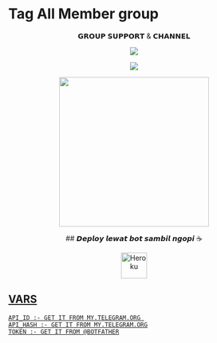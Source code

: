 # Tag All Member group


<p align="center">
    𝗚𝗥𝗢𝗨𝗣 𝗦𝗨𝗣𝗣𝗢𝗥𝗧 & 𝗖𝗛𝗔𝗡𝗡𝗘𝗟 

<p align="center"><a href="https://t.me/SharingUserbot"><img align="center" src="https://img.shields.io/badge/Join-Group%20Support-blue.svg?style=for-the-badge&logo=Telegram">
</p>
<p align="center"><a href="https://t.me/infobotmusik"><img align="center" src="https://img.shields.io/badge/Join-Channel%20Support-blue.svg?style=for-the-badge&logo=Telegram">
</p>
<p align="center"><a href="https://t.me/SharingUserbot"><img src="https://telegra.ph/file/aeb5d4dde18ba62b26aad.jpg" width="300"></a></p>


<p align="center">
    ## 𝘿𝙚𝙥𝙡𝙤𝙮 𝙡𝙚𝙬𝙖𝙩 𝙗𝙤𝙩 𝙨𝙖𝙢𝙗𝙞𝙡 𝙣𝙜𝙤𝙥𝙞 ☕

<p align="center"><a href="https://telegram.dog/XTZ_HerokuBot?start=emlnYXoyMy9UYWdBbGwtTWVtYmVyLUdyb3VwIG1hc3Rlcg"><img align="center" alt="Heroku" width="52px" src="https://www.nicepng.com/png/full/223-2233246_heroku-logo-salesforce-heroku.png"></p>




## VARS

```
API_ID :- GET IT FROM MY.TELEGRAM.ORG 
API_HASH :- GET IT FROM MY.TELEGRAM.ORG
TOKEN :- GET IT FROM @BOTFATHER
```
